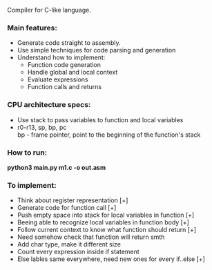 Compiler for C-like language.  
### Main features:
* Generate code straight to assembly.  
* Use simple techniques for code parsing and generation
* Understand how to implement:
  - Function code generation
  - Handle global and local context
  - Evaluate expressions
  - Function calls and returns

### CPU architecture specs:
* Use stack to pass variables to function and local variables
* r0-r13, sp, bp, pc  
 bp - frame pointer, point to the beginning of the function's stack

### How to run:  
**python3 main.py m1.c -o out.asm**

### To implement:
- Think about register representation [+]
- Generate code for function call [+]
- Push empty space into stack for local variables in function [+]
- Beeing able to recognize local variables in function body [+]
- Follow current context to know what function should return [+]
- Need somehow check that function will return smth
- Add char type, make it different size
- Count every expression inside if statement
- Else lables same everywhere, need new ones for every if..else [+]

